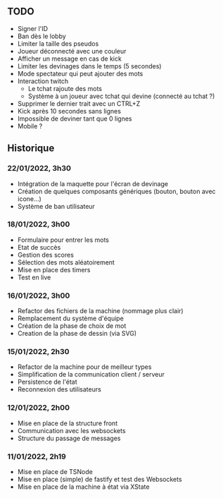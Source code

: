 ## TODO

- Signer l'ID
- Ban dès le lobby
- Limiter la taille des pseudos
- Joueur déconnecté avec une couleur
- Afficher un message en cas de kick
- Limiter les devinages dans le temps (5 secondes)
- Mode spectateur qui peut ajouter des mots
- Interaction twitch
  - Le tchat rajoute des mots
  - Système à un joueur avec tchat qui devine (connecté au tchat ?)
- Supprimer le dernier trait avec un CTRL+Z
- Kick après 10 secondes sans lignes
- Impossible de deviner tant que 0 lignes
- Mobile ?

## Historique

### 22/01/2022, 3h30

- Intégration de la maquette pour l'écran de devinage
- Création de quelques composants génériques (bouton, bouton avec icone...)
- Système de ban utilisateur

### 18/01/2022, 3h00

- Formulaire pour entrer les mots
- Etat de succès 
- Gestion des scores
- Sélection des mots aléatoirement
- Mise en place des timers
- Test en live

### 16/01/2022, 3h00

- Refactor des fichiers de la machine (nommage plus clair)
- Remplacement du système d'équipe
- Création de la phase de choix de mot
- Creation de la phase de dessin (via SVG)

### 15/01/2022, 2h30

- Refactor de la machine pour de meilleur types
- Simplification de la communication client / serveur
- Persistence de l'état
- Reconnexion des utilisateurs

### 12/01/2022, 2h00

- Mise en place de la structure front
- Communication avec les websockets
- Structure du passage de messages

### 11/01/2022, 2h19

- Mise en place de TSNode
- Mise en place (simple) de fastify et test des Websockets
- Mise en place de la machine à état via XState
